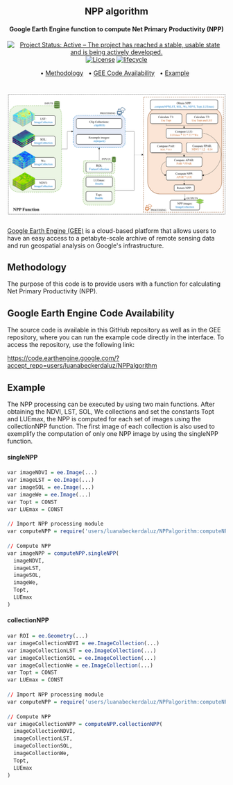 <h2 align="center">
  NPP algorithm
</h2>

<h4 align="center">Google Earth Engine function to compute Net Primary Productivity (NPP)</h4>

<p align="center">
<a href="https://www.repostatus.org/#active"><img src="https://www.repostatus.org/badges/latest/active.svg" alt="Project Status: Active – The project has reached a stable, usable
state and is being actively
developed."></a>
<a href="https://opensource.org/licenses/MIT"><img src="https://img.shields.io/badge/license-MIT-green" alt="License"></a>
<a href="https://www.tidyverse.org/lifecycle/#maturing"><img src="https://img.shields.io/badge/lifecycle-maturing-blue.svg" alt="lifecycle"></a>
<br>
</p>


<p align="center">  
  • <a href="#methodology">Methodology</a> &nbsp;
  • <a href="#google-earth-engine-code-availability">GEE Code Availability</a> &nbsp;
  • <a href="#example">Example</a> &nbsp;
</p>


<h1 align="center">
  <a><img src="NPP_function_image.png" width="800"></a>
</h1>


[Google Earth Engine (GEE)](https://earthengine.google.com/) is a cloud-based platform that allows users to have an easy access to a petabyte-scale archive of remote sensing data and run geospatial analysis on Google's infrastructure.



## Methodology
The purpose of this code is to provide users with a function for calculating Net Primary Productivity (NPP).



## Google Earth Engine Code Availability

The source code is available in this GitHub repository as well as in the GEE repository, where you can run the example code directly in the interface. To access the repository, use the following link:

https://code.earthengine.google.com/?accept_repo=users/luanabeckerdaluz/NPPalgorithm



## Example

The NPP processing can be executed by using two main functions. After obtaining the NDVI, LST, SOL, We collections and set the constants Topt and LUEmax, the NPP is computed for each set of images using the collectionNPP function. The first image of each collection is also used to exemplify the computation of only one NPP image by using the singleNPP function.

#### singleNPP

``` r
var imageNDVI = ee.Image(...)
var imageLST = ee.Image(...)
var imageSOL = ee.Image(...)
var imageWe = ee.Image(...)
var Topt = CONST
var LUEmax = CONST

// Import NPP processing module
var computeNPP = require('users/luanabeckerdaluz/NPPalgorithm:computeNPP')

// Compute NPP
var imageNPP = computeNPP.singleNPP(
  imageNDVI, 
  imageLST, 
  imageSOL, 
  imageWe, 
  Topt, 
  LUEmax
)
```


#### collectionNPP

``` r
var ROI = ee.Geometry(...)
var imageCollectionNDVI = ee.ImageCollection(...)
var imageCollectionLST = ee.ImageCollection(...)
var imageCollectionSOL = ee.ImageCollection(...)
var imageCollectionWe = ee.ImageCollection(...)
var Topt = CONST
var LUEmax = CONST

// Import NPP processing module
var computeNPP = require('users/luanabeckerdaluz/NPPalgorithm:computeNPP')

// Compute NPP
var imageCollectionNPP = computeNPP.collectionNPP(
  imageCollectionNDVI, 
  imageCollectionLST, 
  imageCollectionSOL, 
  imageCollectionWe, 
  Topt, 
  LUEmax
)
```
